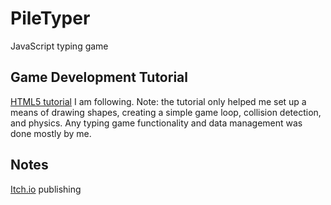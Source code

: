 # PileTyper
JavaScript typing game

## Game Development Tutorial
[HTML5 tutorial](https://spicyyoghurt.com/tutorials/html5-javascript-game-development/develop-a-html5-javascript-game) I am following.
Note: the tutorial only helped me set up a means of drawing shapes, creating a simple game loop, collision detection, and physics. Any typing game functionality and data management was done mostly by me.

## Notes
[Itch.io](https://itch.io/docs/creators/html5#:~:text=itch.io%20supports%20running%20HTML,about%20uploading%20files%20anywhere%20else.) publishing
